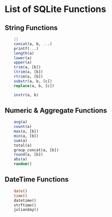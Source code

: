 # List of SQLite Functions

## String Functions
```sql
    ||
    concat(a, b, ...)
    printf(...)
    length(a)
    lower(a)
    upper(a)
    trim(a, [b])
    ltrim(a, [b])
    rtrim(a, [b])
    substr(a, b, [c])
    replace(a, b, [c])

    instr(a, b)
```
## Numeric &amp; Aggregate Functions
```sql
    avg(a)
    count(a)
    max(a, [b])
    min(a, [b])
    sum(a)
    total(a)
    group_concat(a, [b])
    round(a, [b])
    abs(a)
    random()
```
## DateTime Functions
```sql
    date()
    time()
    datetime()
    strftime()
    julianday()
```
